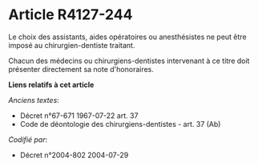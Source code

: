 # Article R4127-244

Le choix des assistants, aides opératoires ou anesthésistes ne peut être imposé au chirurgien-dentiste traitant.

Chacun des médecins ou chirurgiens-dentistes intervenant à ce titre doit présenter directement sa note d'honoraires.

**Liens relatifs à cet article**

_Anciens textes_:

  - Décret n°67-671 1967-07-22 art. 37
  - Code de déontologie des chirurgiens-dentistes - art. 37 (Ab)

_Codifié par_:

  - Décret n°2004-802 2004-07-29
